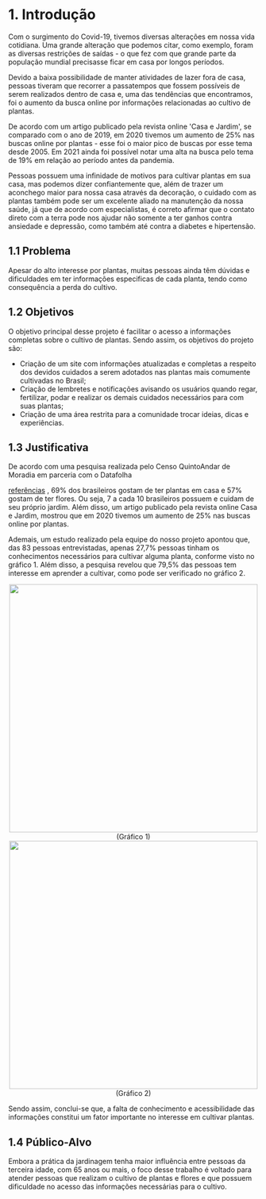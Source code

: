 # 1. Introdução

Com o surgimento do Covid-19, tivemos diversas alterações em nossa vida cotidiana. Uma grande alteração que podemos citar, como exemplo, foram as diversas restrições de saídas - o que fez com que grande parte da população mundial precisasse ficar em casa por longos períodos. 

Devido a baixa possibilidade de manter atividades de lazer fora de casa, pessoas tiveram que recorrer a passatempos que fossem possíveis de serem realizados dentro de casa e, uma das tendências que encontramos, foi o aumento da busca online por informações relacionadas ao cultivo de plantas. 

De acordo com um artigo publicado pela revista online 'Casa e Jardim', se comparado com o ano de 2019, em 2020 tivemos um aumento de 25% nas buscas online por plantas - esse foi o maior pico de buscas por esse tema desde 2005. Em 2021 ainda foi possível notar uma alta na busca pelo tema de 19% em relação ao período antes da pandemia. 

Pessoas possuem uma infinidade de motivos para cultivar plantas em sua casa, mas podemos dizer confiantemente que, além de trazer um aconchego maior para nossa casa através da decoração, o cuidado com as plantas também pode ser um excelente aliado na manutenção da nossa saúde, já que de acordo com especialistas, é correto afirmar que o contato direto com a terra pode nos ajudar não somente a ter ganhos contra ansiedade e depressão, como também até contra a diabetes e hipertensão. 

## 1.1 Problema
Apesar do alto interesse por plantas, muitas pessoas ainda têm dúvidas e dificuldades em ter informações especificas de cada planta, tendo como consequência a perda do cultivo. 

## 1.2 Objetivos

O objetivo principal desse projeto é facilitar o acesso a informações completas sobre o cultivo de plantas. Sendo assim, os objetivos do projeto são: 

- Criação de um site com informações atualizadas e completas a respeito dos devidos cuidados a serem adotados nas plantas mais comumente cultivadas no Brasil; 
- Criação de lembretes e notificações avisando os usuários quando regar, fertilizar, podar e realizar os demais cuidados necessários para com suas plantas; 
- Criação de uma área restrita para a comunidade trocar ideias, dicas e experiências. 

## 1.3 Justificativa

De acordo com uma pesquisa realizada pelo Censo QuintoAndar de Moradia em parceria com o Datafolha 
<html>
<head>
</head>
<body>
<a href="https://revistacasaejardim.globo.com/Casa-e-Jardim/Bem-Estar/Comportamento/noticia/2022/03/mais-de-65-dos-brasileiros-desejam-ter-plantas-e-painel-solar-em-casa.html">referências</a>
</body>
</html>, 69% dos brasileiros gostam de ter plantas em casa e 57% gostam de ter flores. Ou seja, 7 a cada 10 brasileiros possuem e cuidam de seu próprio jardim. Além disso, um artigo publicado pela revista online Casa e Jardim, mostrou que em 2020 tivemos um aumento de 25% nas buscas online por plantas. 	 

Ademais, um estudo realizado pela equipe do nosso projeto apontou que, das 83 pessoas entrevistadas, apenas 27,7% pessoas tinham os conhecimentos necessários para cultivar alguma planta, conforme visto no gráfico 1. Além disso, a pesquisa revelou que 79,5% das pessoas tem interesse em aprender a cultivar, como pode ser verificado no gráfico 2.  


<div class= "graphic" align="center">
  <img src="https://user-images.githubusercontent.com/116499898/227792763-a7d747ea-90eb-4b33-8880-e4abf9352cfe.png" width=500px />
    <figcaption> (Gráfico 1) </figcaption>
  
  <img src="https://user-images.githubusercontent.com/116499898/227792771-688e649d-2b5d-4390-a66b-7ed0f5f7ea14.png" width=500px />
    <figcaption> (Gráfico 2) </figcaption>
</div>


Sendo assim, conclui-se que, a falta de conhecimento e acessibilidade das informações constitui um fator importante no interesse em cultivar plantas. 


## 1.4 Público-Alvo

Embora a prática da jardinagem tenha maior influência entre pessoas da terceira idade, com 65 anos ou mais, o foco desse trabalho é voltado para atender pessoas que realizam o cultivo de plantas e flores e que possuem dificuldade no acesso das informações necessárias para o cultivo. 



